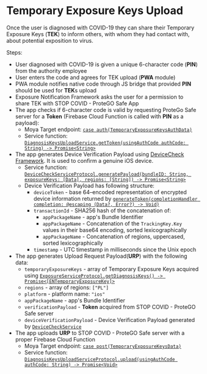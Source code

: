 # Temporary Exposure Keys Upload

Once the user is diagnosed with COVID-19 they can share their Temporary Exposure Keys (**TEK**) to inform others, with whom they had contact with, about potential exposition to virus.

Steps:

- User diagnosed with COVID-19 is given a unique 6-character code (**PIN**) from the authority employee
- User enters the code and agrees for TEK upload (**PWA** module)
- PWA module notifies native code through JS bridge that provided **PIN** should be used for **TEK**s upload
- Exposure Notification Framework asks the user for a permission to share TEK with STOP COVID - ProteGO Safe App
- The app checks if 6-character code is valid by requesting ProteGo Safe server for a **Token** (Firebase Cloud Function is called with **PIN** as a payload):
  - Moya Target endpoint: [`case auth(TemporaryExposureKeysAuthData)`](../safesafe/Networking/ExposureKeysTarget.swift)
  - Service function: [`DiagnosisKeysUploadService.getToken(usingAuthCode authCode: String) -> Promise<String>`](../safesafe/Services/ExposureNotification/DiagnosisKeysUploadService.swift)
- The app generates Device Verification Payload using [DeviceCheck Framework](https://developer.apple.com/documentation/devicecheck). It is used to confirm a genuine iOS device.
  - Service function: [`DeviceCheckServiceProtocol.generatePayload(bundleID: String, exposureKeys: [Data], regions: [String]) -> Promise<String>`](../safesafe/Services/DeviceCheckService.swift)
  - Device Verification Payload has following structure:  
    - `deviceToken` - base 64–encoded representation of encrypted device information returned by [`generateToken(completionHandler completion: @escaping (Data?, Error?) -> Void)`](https://developer.apple.com/documentation/devicecheck/dcdevice/2902276-generatetoken)
    - `transactionId` - SHA256 hash of the concatenation of:
      - `appPackageName` - app's Bundle Identifier
      - `appPackageName` - Concatenation of the `TrackingKey.Key` values in their base64 encoding, sorted lexicographically
      - `appPackageName` - Concatenation of regions, uppercased, sorted lexicographically
    - `timestamp` - UTC timestamp in milliseconds since the Unix epoch
- The app generates Upload Request Payload(**URP**) with the following data:
  - `temporaryExposureKeys` - array of Temporary Exposure Keys acquired using [`ExposureServiceProtocol.getDiagnosisKeys() -> Promise<[ENTemporaryExposureKey]>`](../safesafe/Services/ExposureNotification/ExposureService.swift)
  - `regions` - array of regions: `["PL"]`
  - `platform` - platform name: `"ios"`
  - `appPackageName` - app's Bundle Identifier
  - `verificationPayload` - **Token** acquired from STOP COVID - ProteGO Safe server
  - `deviceVerificationPayload` - Device Verification Payload generated by [`DeviceCheckService`](../safesafe/Services/DeviceCheckService.swift)
- The app uploads **URP** to STOP COVID - ProteGO Safe server with a proper Firebase Cloud Function
  - Moya Target endpoint: [`case post(TemporaryExposureKeysData)`](../safesafe/Networking/ExposureKeysTarget.swift)
  - Service function: [`DiagnosisKeysUploadServiceProtocol.upload(usingAuthCode authCode: String) -> Promise<Void>`](../safesafe/Services/ExposureNotification/DiagnosisKeysUploadService.swift)
